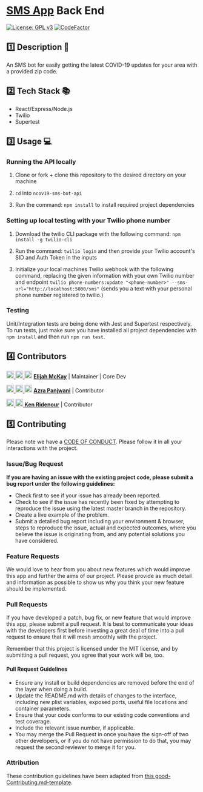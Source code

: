 # [SMS App](https://sms.ncov19.us/) Back End

[![License: GPL v3](https://img.shields.io/badge/License-GPLv3-blue.svg)](https://www.gnu.org/licenses/gpl-3.0) [![CodeFactor](https://www.codefactor.io/repository/github/ncov19-us/ncov19-sms-bot-api/badge)](https://www.codefactor.io/repository/github/ncov19-us/ncov19-sms-bot-api) 

## 1️⃣ Description 📄

An SMS bot for easily getting the latest COVID-19 updates for your area with a provided zip code.

## 2️⃣ Tech Stack 📚

 - React/Express/Node.js
 - Twilio
 - Supertest

## 3️⃣ Usage 💻

### Running the API locally

1. Clone or fork + clone this repository to the desired directory on your machine

2. `cd` into `ncov19-sms-bot-api`

3. Run the command:
   `npm install`
   to install required project dependencies

### Setting up local testing with your Twilio phone number

1. Download the twilio CLI package with the following command:
   `npm install -g twilio-cli`

2. Run the command:
   `twilio login`
   and then provide your Twilio account's SID and Auth Token in the inputs

3. Initialize your local machines Twilio webhook with the following command, replacing the given information with your own Twilio number and endpoint
   `twilio phone-numbers:update "<phone-number>" --sms-url="http://localhost:5000/sms"` (sends you a text with your personal phone number registered to twilio.)

### Testing
Unit/Integration tests are being done with Jest and Supertest respectively. To run tests, just make sure you have installed all project dependencies with `npm install` and then run `npm run test`.

## 4️⃣ Contributors

[<img src="https://github.com/favicon.ico" width="20"> ](https://github.com/ElijahMcKay)    [ <img src="https://static.licdn.com/sc/h/al2o9zrvru7aqj8e1x2rzsrca" width="20"> ](https://www.linkedin.com/in/elijahmckay/)    [<img src="https://twitter.com/favicon.ico" width="20">](https://twitter.com/ElijahMcKay10)    **[Elijah McKay](https://github.com/ElijahMcKay)**    |    Maintainer | Core Dev

[<img src="https://github.com/favicon.ico" width="20"> ](https://github.com/azrap)    [ <img src="https://static.licdn.com/sc/h/al2o9zrvru7aqj8e1x2rzsrca" width="20"> ](https://www.linkedin.com/in/azrapanjwani/)    [<img src="https://twitter.com/favicon.ico" width="20">](https://twitter.com/AzraP)    **[Azra Panjwani](https://github.com/azrap)**    |    Contributor

[<img src="https://github.com/favicon.ico" width="20"> ](https://github.com/ken1286)    [ <img src="https://static.licdn.com/sc/h/al2o9zrvru7aqj8e1x2rzsrca" width="20"> ](https://www.linkedin.com/in/kenridenour/)     **[Ken Ridenour](https://github.com/ken1286)**    |    Contributor

## 5️⃣ Contributing

Please note we have a [CODE OF CONDUCT](./CODE_OF_CONDUCT.md). Please follow it in all your interactions with the project.

### Issue/Bug Request

 **If you are having an issue with the existing project code, please submit a bug report under the following guidelines:**
 - Check first to see if your issue has already been reported.
 - Check to see if the issue has recently been fixed by attempting to reproduce the issue using the latest master branch in the repository.
 - Create a live example of the problem.
 - Submit a detailed bug report including your environment & browser, steps to reproduce the issue, actual and expected outcomes,  where you believe the issue is originating from, and any potential solutions you have considered.

### Feature Requests

We would love to hear from you about new features which would improve this app and further the aims of our project. Please provide as much detail and information as possible to show us why you think your new feature should be implemented.

### Pull Requests

If you have developed a patch, bug fix, or new feature that would improve this app, please submit a pull request. It is best to communicate your ideas with the developers first before investing a great deal of time into a pull request to ensure that it will mesh smoothly with the project.

Remember that this project is licensed under the MIT license, and by submitting a pull request, you agree that your work will be, too.

#### Pull Request Guidelines

- Ensure any install or build dependencies are removed before the end of the layer when doing a build.
- Update the README.md with details of changes to the interface, including new plist variables, exposed ports, useful file locations and container parameters.
- Ensure that your code conforms to our existing code conventions and test coverage.
- Include the relevant issue number, if applicable.
- You may merge the Pull Request in once you have the sign-off of two other developers, or if you do not have permission to do that, you may request the second reviewer to merge it for you.

### Attribution

These contribution guidelines have been adapted from [this good-Contributing.md-template](https://gist.github.com/PurpleBooth/b24679402957c63ec426).

